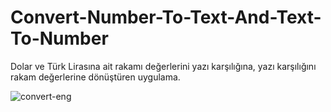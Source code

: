 # Convert-Number-To-Text-And-Text-To-Number

Dolar ve Türk Lirasına ait rakamı değerlerini yazı karşılığına, yazı karşılığını rakam değerlerine dönüştüren uygulama.

![convert-eng](https://user-images.githubusercontent.com/20152430/47602592-bf023380-d9e9-11e8-8cfe-1c14d83136ed.png)
